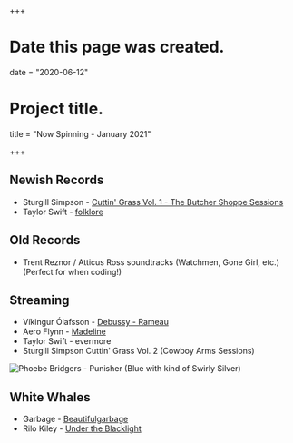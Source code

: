 +++
# Date this page was created.
date = "2020-06-12"

# Project title.
title = "Now Spinning - January 2021"

+++

## Newish Records
* Sturgill Simpson - [Cuttin' Grass Vol. 1 -  The Butcher Shoppe Sessions ](https://www.discogs.com/Sturgill-Simpson-Cuttin-Grass-Vol1-The-Butcher-Shoppe-Sessions/release/16416111)
* Taylor Swift - [folklore](https://www.discogs.com/Taylor-Swift-Folklore/release/16257536)

## Old Records
* Trent Reznor / Atticus Ross soundtracks (Watchmen, Gone Girl, etc.) (Perfect for when coding!)


## Streaming
* Víkingur Ólafsson - [Debussy - Rameau](https://music.apple.com/us/album/debussy-rameau/1492313510)
* Aero Flynn - [Madeline](https://music.apple.com/us/album/madeline/1546436080)
* Taylor Swift - evermore
* Sturgill Simpson Cuttin' Grass Vol. 2 (Cowboy Arms Sessions)

![Phoebe Bridgers - Punisher (Blue with kind of Swirly Silver)](/img/punisher.jpg)

## White Whales
* Garbage - [Beautifulgarbage](https://www.discogs.com/Garbage-Beautifulgarbage/release/6193359)
* Rilo Kiley - [Under the Blacklight](https://www.discogs.com/Rilo-Kiley-Under-The-Blacklight/release/3077280)



